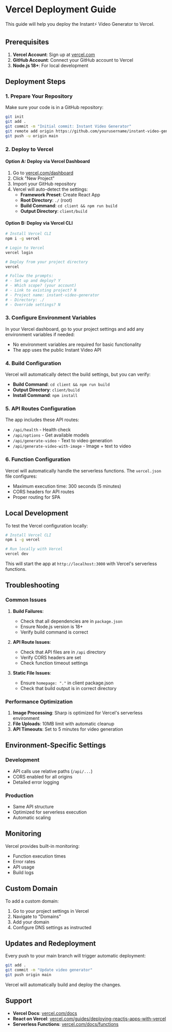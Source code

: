 # Vercel Deployment Guide

This guide will help you deploy the Instant⚡ Video Generator to Vercel.

## Prerequisites

1. **Vercel Account**: Sign up at [vercel.com](https://vercel.com)
2. **GitHub Account**: Connect your GitHub account to Vercel
3. **Node.js 18+**: For local development

## Deployment Steps

### 1. Prepare Your Repository

Make sure your code is in a GitHub repository:

```bash
git init
git add .
git commit -m "Initial commit: Instant Video Generator"
git remote add origin https://github.com/yourusername/instant-video-generator.git
git push -u origin main
```

### 2. Deploy to Vercel

#### Option A: Deploy via Vercel Dashboard

1. Go to [vercel.com/dashboard](https://vercel.com/dashboard)
2. Click "New Project"
3. Import your GitHub repository
4. Vercel will auto-detect the settings:
   - **Framework Preset**: Create React App
   - **Root Directory**: `./` (root)
   - **Build Command**: `cd client && npm run build`
   - **Output Directory**: `client/build`

#### Option B: Deploy via Vercel CLI

```bash
# Install Vercel CLI
npm i -g vercel

# Login to Vercel
vercel login

# Deploy from your project directory
vercel

# Follow the prompts:
# - Set up and deploy? Y
# - Which scope? (your account)
# - Link to existing project? N
# - Project name: instant-video-generator
# - Directory: ./
# - Override settings? N
```

### 3. Configure Environment Variables

In your Vercel dashboard, go to your project settings and add any environment variables if needed:

- No environment variables are required for basic functionality
- The app uses the public Instant Video API

### 4. Build Configuration

Vercel will automatically detect the build settings, but you can verify:

- **Build Command**: `cd client && npm run build`
- **Output Directory**: `client/build`
- **Install Command**: `npm install`

### 5. API Routes Configuration

The app includes these API routes:
- `/api/health` - Health check
- `/api/options` - Get available models
- `/api/generate-video` - Text to video generation
- `/api/generate-video-with-image` - Image + text to video

### 6. Function Configuration

Vercel will automatically handle the serverless functions. The `vercel.json` file configures:
- Maximum execution time: 300 seconds (5 minutes)
- CORS headers for API routes
- Proper routing for SPA

## Local Development

To test the Vercel configuration locally:

```bash
# Install Vercel CLI
npm i -g vercel

# Run locally with Vercel
vercel dev
```

This will start the app at `http://localhost:3000` with Vercel's serverless functions.

## Troubleshooting

### Common Issues

1. **Build Failures**:
   - Check that all dependencies are in `package.json`
   - Ensure Node.js version is 18+
   - Verify build command is correct

2. **API Route Issues**:
   - Check that API files are in `/api` directory
   - Verify CORS headers are set
   - Check function timeout settings

3. **Static File Issues**:
   - Ensure `homepage: "."` in client package.json
   - Check that build output is in correct directory

### Performance Optimization

1. **Image Processing**: Sharp is optimized for Vercel's serverless environment
2. **File Uploads**: 10MB limit with automatic cleanup
3. **API Timeouts**: Set to 5 minutes for video generation

## Environment-Specific Settings

### Development
- API calls use relative paths (`/api/...`)
- CORS enabled for all origins
- Detailed error logging

### Production
- Same API structure
- Optimized for serverless execution
- Automatic scaling

## Monitoring

Vercel provides built-in monitoring:
- Function execution times
- Error rates
- API usage
- Build logs

## Custom Domain

To add a custom domain:
1. Go to your project settings in Vercel
2. Navigate to "Domains"
3. Add your domain
4. Configure DNS settings as instructed

## Updates and Redeployment

Every push to your main branch will trigger automatic deployment:

```bash
git add .
git commit -m "Update video generator"
git push origin main
```

Vercel will automatically build and deploy the changes.

## Support

- **Vercel Docs**: [vercel.com/docs](https://vercel.com/docs)
- **React on Vercel**: [vercel.com/guides/deploying-reactjs-apps-with-vercel](https://vercel.com/guides/deploying-reactjs-apps-with-vercel)
- **Serverless Functions**: [vercel.com/docs/functions](https://vercel.com/docs/functions)
